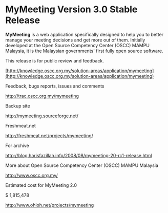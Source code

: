 # MyMeeting Version 3.0 Stable Release #

**MyMeeting** is a web application specifically designed to help you to better manage your meeting decisions and get more out of them. Initially developed at the Open Source Competency Center (OSCC) MAMPU Malaysia, it is the Malaysian governments' first fully open source software.

This release is for public review and feedback.

[http://knowledge.oscc.org.my/solution-areas/application/mymeeting](http://knowledge.oscc.org.my/solution-areas/application/mymeeting)

Feedback, bugs reports, issues and comments

http://trac.oscc.org.my/mymeeting

Backup site

http://mymeeting.sourceforge.net/

Freshmeat.net

http://freshmeat.net/projects/mymeeting/

For archive

http://blog.harisfazillah.info/2008/08/mymeeting-20-rc1-release.html

More about Open Source Competency Center (OSCC) MAMPU Malaysia

http://www.oscc.org.my/

Estimated cost for MyMeeting 2.0

$ 1,815,478

http://www.ohloh.net/projects/mymeeting